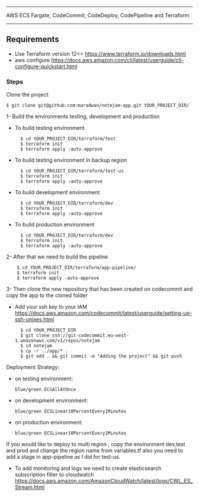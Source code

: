 *****************************************************************************
AWS ECS Fargate, CodeCommit, CodeDeploy, CodePipeline and Terraform  
*****************************************************************************

## Requirements

* Use Terraform version 12<= <https://www.terraform.io/downloads.html>
* aws configure <https://docs.aws.amazon.com/cli/latest/userguide/cli-configure-quickstart.html>

### Steps

Clone the project

    $ git clone git@github.com:maradwan/notejam-app.git YOUR_PROJECT_DIR/

1- Build the environments testing, development and production
* To build testing environment

		$ cd YOUR_PROJECT_DIR/terraform/test
		$ terraform init
		$ terraform apply -auto-approve

* To build testing environment in backup region 

		$ cd YOUR_PROJECT_DIR/terraform/test-us
		$ terraform init
		$ terraform apply -auto-approve  
		
* To build development environment

		$ cd YOUR_PROJECT_DIR/terraform/dev
		$ terraform init
		$ terraform apply -auto-approve

* To build production environment

		$ cd YOUR_PROJECT_DIR/terraform/dev
		$ terraform init
		$ terraform apply -auto-approve

2- After that we need to build the pipeline 

		$ cd YOUR_PROJECT_DIR/terraform/app-pipeline/
		$ terraform init
		$ terraform apply -auto-approve
		
3- Then clone the new repository that has been created on codecommit and copy the app to the cloned folder
* Add your ssh key to your IAM <https://docs.aws.amazon.com/codecommit/latest/userguide/setting-up-ssh-unixes.html>

		$ cd YOUR_PROJECT_DIR
		$ git clone ssh://git-codecommit.eu-west-1.amazonaws.com/v1/repos/notejam
		$ cd notejam	
		$ cp -r ../app/* .
		$ git add . && git commit -m "Adding the project" && git push
		


Deployment Strategy:

  * on testing environment: 

		blue/green ECSAllAtOnce

  * on development environment: 

		blue/green ECSLinear10PercentEvery1Minutes

  * on production environment: 

		blue/green ECSLinear10PercentEvery1Minutes


		
		
If you would like to deploy to multi region , copy the environment dev,test and prod and change the region name from variables.tf also you need to add a stage in app-pipeline as I did for test-us. 

* To add monitoring and logs we need to create elasticsearch subscription filter to cloudwatch <https://docs.aws.amazon.com/AmazonCloudWatch/latest/logs/CWL_ES_Stream.html>

